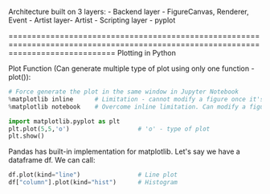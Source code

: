 Architecture built on 3 layers:
    - Backend layer - FigureCanvas, Renderer, Event
    - Artist layer- Artist
    - Scripting layer - pyplot

===================================================================================================================================
Plotting in Python

Plot Function (Can generate multiple type of plot using only one function - plot()):
``` python
# Force generate the plot in the same window in Jupyter Notebook
%matplotlib inline      # Limitation - cannot modify a figure once it's generated. Need to plot again to modify before calling show()
%matplotlib notebook    # Overcome inline limitation. Can modify a figure in Jupyter Notebook

import matplotlib.pyplot as plt
plt.plot(5,5,'o')                   # 'o' - type of plot
plt.show()
```

Pandas has built-in implementation for matplotlib.
Let's say we have a dataframe df.
We can call:
``` python
df.plot(kind="line")                # Line plot
df["column"].plot(kind="hist")      # Histogram
```